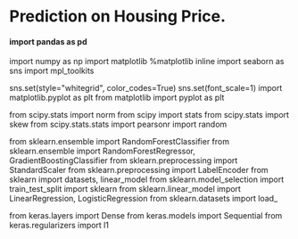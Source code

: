 # Prediction on Housing Price. 

#### import pandas as pd
import numpy as np
import matplotlib
%matplotlib inline
import seaborn as sns
import mpl_toolkits

sns.set(style="whitegrid", color_codes=True)
sns.set(font_scale=1)
import matplotlib.pyplot as plt
from matplotlib import pyplot as plt

from scipy.stats import norm
from scipy import stats
from scipy.stats import skew
from scipy.stats.stats import pearsonr
import random

from sklearn.ensemble import RandomForestClassifier
from sklearn.ensemble import RandomForestRegressor, GradientBoostingClassifier
from sklearn.preprocessing import StandardScaler
from sklearn.preprocessing import LabelEncoder
from sklearn import datasets, linear_model
from sklearn.model_selection import train_test_split
import sklearn
from sklearn.linear_model import LinearRegression, LogisticRegression
from sklearn.datasets import load_

from keras.layers import Dense
from keras.models import Sequential
from keras.regularizers import l1
